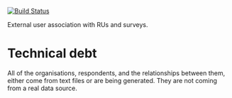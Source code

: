[![Build Status](https://travis-ci.org/davidcarboni/sdc-organisations.svg?branch=master)](https://travis-ci.org/davidcarboni/sdc-organisations)

External user association with RUs and surveys.

# Technical debt

All of the organisations, respondents, and the relationships between them, either come from text files or are being
generated. They are not coming from a real data source.
